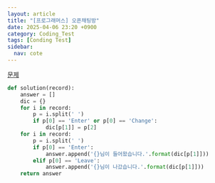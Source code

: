 ```yaml
---
layout: article
title: "[프로그래머스] 오픈채팅방"
date: 2025-04-06 23:20 +0900
category: Coding_Test
tags: [Conding Test]
sidebar:
  nav: cote
---
```

[문제](https://school.programmers.co.kr/learn/courses/30/lessons/42888)
```python
def solution(record):
    answer = []
    dic = {}
    for i in record:
        p = i.split(' ')
        if p[0] == 'Enter' or p[0] == 'Change':
            dic[p[1]] = p[2]
    for i in record:
        p = i.split(' ')
        if p[0] == 'Enter':
            answer.append('{}님이 들어왔습니다.'.format(dic[p[1]]))
        elif p[0] == 'Leave':
            answer.append('{}님이 나갔습니다.'.format(dic[p[1]]))
    return answer
```